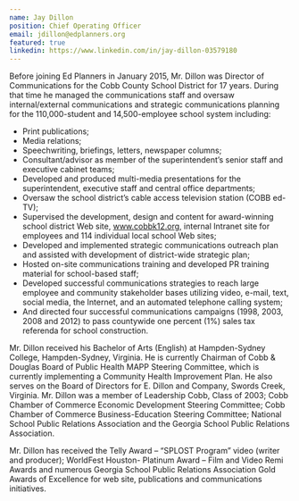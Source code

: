 ```yaml
---
name: Jay Dillon
position: Chief Operating Officer
email: jdillon@edplanners.org
featured: true
linkedin: https://www.linkedin.com/in/jay-dillon-03579180
---
```

Before joining Ed Planners in January 2015, Mr. Dillon was Director of Communications for the Cobb County School District for 17 years. During that time he managed the communications staff and oversaw internal/external communications and strategic communications planning for the 110,000-student and 14,500-employee school system including:

- Print publications;
- Media relations;
- Speechwriting, briefings, letters, newspaper columns;
- Consultant/advisor as member of the superintendent’s senior staff and executive cabinet teams;
- Developed and produced multi-media presentations for the superintendent, executive staff and central office departments;
- Oversaw the school district’s cable access television station (COBB ed-TV);
- Supervised the development, design and content for award-winning school district Web site, www.cobbk12.org, internal Intranet site for employees and 114 individual local school Web sites;
- Developed and implemented strategic communications outreach plan and assisted with development of district-wide strategic plan;
- Hosted on-site communications training and developed PR training material for school-based staff;
- Developed successful communications strategies to reach large employee and community stakeholder bases utilizing video, e-mail, text, social media, the Internet, and an automated telephone calling system;
- And directed four successful communications campaigns (1998, 2003, 2008 and 2012) to pass countywide one percent (1%) sales tax referenda for school construction.

Mr. Dillon received his Bachelor of Arts (English) at Hampden-Sydney College, Hampden-Sydney, Virginia. He is currently Chairman of Cobb & Douglas Board of Public Health MAPP Steering Committee, which is currently implementing a Community Health Improvement Plan. He also serves on the Board of Directors for E. Dillon and Company, Swords Creek, Virginia. Mr. Dillon was a member of Leadership Cobb, Class of 2003; Cobb Chamber of Commerce Economic Development Steering Committee; Cobb Chamber of Commerce Business-Education Steering Committee; National School Public Relations Association and the Georgia School Public Relations Association.

Mr. Dillon has received the Telly Award – “SPLOST Program” video (writer and producer); WorldFest Houston- Platinum Award – Film and Video Remi Awards and numerous Georgia School Public Relations Association Gold Awards of Excellence for web site, publications and communications initiatives.
